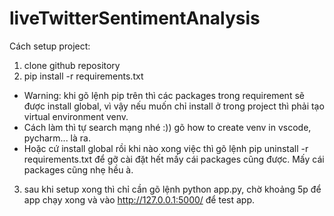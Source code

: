 # liveTwitterSentimentAnalysis
Cách setup project:
1. clone github repository
2. pip install -r requirements.txt
- Warning: khi gõ lệnh pip trên thì các packages trong requirement sẽ được install global, vì vậy nếu muốn chỉ install ở trong project thì phải tạo virtual environment venv.
- Cách làm thì tự search mạng nhé :)) gõ how to create venv in vscode, pycharm... là ra.
- Hoặc cứ install global rồi khi nào xong việc thì gõ lệnh pip uninstall -r requirements.txt để gỡ cài đặt hết mấy cái packages cũng được. Mấy cái packages cũng nhẹ hều à.
3. sau khi setup xong thì chỉ cần gõ lệnh python app.py, chờ khoảng 5p để app chạy xong và vào http://127.0.0.1:5000/ để test app.
